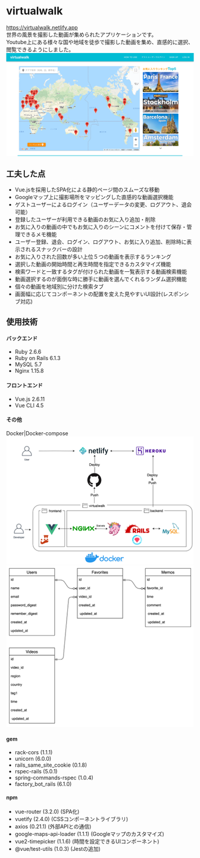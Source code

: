 # virtualwalk
https://virtualwalk.netlify.app  
世界の風景を撮影した動画が集められたアプリケーションです。  
Youtube上にある様々な国や地域を徒歩で撮影した動画を集め、直感的に選択、閲覧できるようにしました。
![ポートフォリオイメージ](./readme_images/portfolio-img.png "ポートフォリオの画像")

## 工夫した点
* Vue.jsを採用したSPA化による静的ページ間のスムーズな移動  
* Googleマップ上に撮影場所をマッピングした直感的な動画選択機能  
* ゲストユーザーによるログイン（ユーザーデータの変更、ログアウト、退会可能）  
* 登録したユーザーが利用できる動画のお気に入り追加・削除  
* お気に入りの動画の中でもお気に入りのシーンにコメントを付けて保存・管理できるメモ機能  
* ユーザー登録、退会、ログイン、ログアウト、お気に入り追加、削除時に表示されるスナックバーの設計  
* お気に入りされた回数が多い上位５つの動画を表示するランキング  
* 選択した動画の開始時間と再生時間を指定できるカスタマイズ機能  
* 検索ワードと一致するタグが付けられた動画を一覧表示する動画検索機能  
* 動画選択するのが面倒な時に勝手に動画を選んでくれるランダム選択機能  
* 個々の動画を地域別に分けた検索タブ  
* 画面幅に応じてコンポーネントの配置を変えた見やすいUI設計(レスポンシブ対応)  

## 使用技術
#### バックエンド
* Ruby 2.6.6  
* Ruby on Rails 6.1.3  
* MySQL 5.7  
* Nginx 1.15.8  
#### フロントエンド
* Vue.js 2.6.11
* Vue CLI 4.5
#### その他
Docker|Docker-compose
![環境構築画像](./readme_images/system_architecture_image.png "環境構築図")
<img src="./readme_images/ER_image.png" width="700px"> 
#### gem
* rack-cors (1.1.1)  
* unicorn (6.0.0)  
* rails_same_site_cookie (0.1.8)  
* rspec-rails (5.0.1)  
* spring-commands-rspec (1.0.4)  
* factory_bot_rails (6.1.0)  

#### npm
* vue-router (3.2.0) (SPA化)
* vuetify (2.4.0) (CSSコンポーネントライブラリ)
* axios (0.21.1) (外部APIとの通信)
* google-maps-api-loader (1.1.1) (Googleマップのカスタマイズ)
* vue2-timepicker (1.1.6) (時間を設定できるUIコンポーネント)
* @vue/test-utils (1.0.3) (Jestの追加)